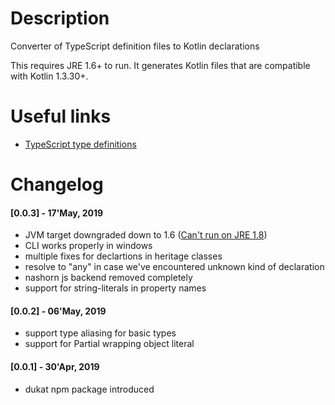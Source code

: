 # Description
Converter of TypeScript definition files to Kotlin declarations

This requires JRE 1.6+ to run. It generates Kotlin files that are compatible with Kotlin 1.3.30+.


# Useful links

- [TypeScript type definitions](https://github.com/DefinitelyTyped/DefinitelyTyped)


# Changelog

#### [0.0.3] - 17'May, 2019
 - JVM target downgraded down to 1.6 ([Can't run on JRE 1.8](https://github.com/Kotlin/dukat/issues/1))
 - CLI works properly in windows
 - multiple fixes for declartions in heritage classes
 - resolve to "any" in case we've encountered unknown kind of declaration
 - nashorn js backend removed completely
 - support for string-literals in property names

#### [0.0.2] - 06'May, 2019  
 
 - support type aliasing for basic types
 - support for Partial wrapping object literal

#### [0.0.1] - 30'Apr, 2019
 
 - dukat npm package introduced
